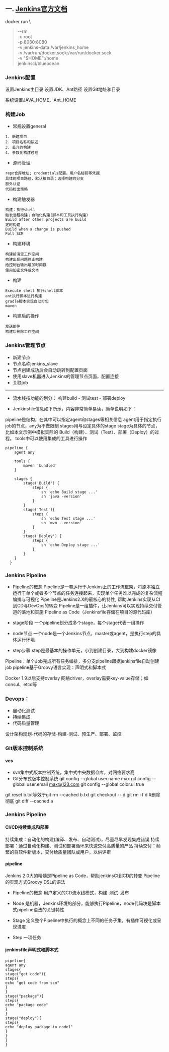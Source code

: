 ## 一. [Jenkins官方文档](https://jenkins.io/zh/doc/pipeline/tour/getting-started/)
docker run \
>   --rm \
>   -u root \
>   -p 8080:8080 \
>   -v jenkins-data:/var/jenkins_home \
>   -v /var/run/docker.sock:/var/run/docker.sock \
>   -v "$HOME":/home \
>   jenkinsci/blueocean


### Jenkins配置
设置Jenkins主目录
设置JDK、Ant路径
设置Git地址和目录


系统设置JAVA_HOME、Ant_HOME

### 构建Job
- 常规设置general
```
1. 新建项目
2. 项目名称和描述
3. 丢弃的构建
4. 参数化构建过程
```

- 源码管理
```
repo仓库地址; credentials配置，用户名秘钥等凭据
具体的项目路径，默认根目录；选择构建的分支
额外认证
代码检出策略
```

- 构建触发器
```
构建：执行shell
触发远程构建；自动化构建(脚本和工具执行构建)
Build after other projects are build
定时构建
Build when a change is pushed
Poll SCM
```

- 构建环境
```
构建前清空工作空间
构建出现问题终止构建
给控制台输出增加时间戳
使用加密文件或文本
```

- 构建
```
Execute shell 执行shell脚本
ant执行脚本进行构建
gradle脚本实现自动打包
maven
```

- 构建后的操作
```
发送邮件
构建后删除工作空间
```


### Jenkins管理节点
- 新建节点
- 节点名称jenkins_slave
- 节点创建成功后会自动跳转到配置页面
- 使用slave机器进入Jenkins的管理节点页面，配置连接
- 关联job



---
- 流水线按功能的划分：
构建build - 测试test - 部署deploy

- Jenkinsfile信息如下所示，内容非常简单易读，简单说明如下：

pipeline是结构，在其中可以指定agent和stages等相关信息
agent用于指定执行job的节点，any为不做限制
stages用与设定具体的stage
stage为具体的节点，比如本文示例中模拟实际的 Build（构建）、测试（Test）、部署（Deploy）的过程。
tools中可以使用集成的工具进行操作

```
pipeline {
    agent any

    tools {
        maven 'bundled'
    }

    stages {
        stage('Build') {
            steps {
                sh 'echo Build stage ...'
                sh 'java -version'
            }
        }
        stage('Test'){
            steps {
                sh 'echo Test stage ...'
                sh 'mvn --version'
            }
        }
        stage('Deploy') {
            steps {
                sh 'echo Deploy stage ...'
            }
        }
    }
  }

```

### Jenkins Pipeline
- Pipeline的概念
Pipeline是一套运行于Jenkins上的工作流框架，将原本独立运行于单个或者多个节点的任务连接起来，实现单个任务难以完成的复杂流程编排与可视化
Pipeline是Jenkins2.X的最核心的特性, 帮助Jenkins实现从CI到CD与DevOps的转变
Pipeline是一组插件，让Jenkins可以实现持续交付管道的落地和实施
Pipeline as Code（Jenkinsfile存储在项目的源代码库）

- stage阶段
一个pipeline划分成多个stage，每个stage代表一组操作

- node节点
一个node是一个Jenkins节点，master或agent，是执行step的具体运行环境

- step步骤
step是最基本的操作单元，小到创建目录，大到构建docker镜像

Pipeline：单个Job完成所有任务编排，多分支pipeline跟据jenkinsfile自动创建job
pipeline基于Groovy语言实现：声明式和脚本式

Docker 1.9以后支持overlay 网络driver，overlay需要key-value存储；如consul、etcd等


### Devops：
- 自动化测试
- 持续集成
- 代码质量管理


设计架构规划-代码的存储-构建-测试、预生产、部署、监控


### Git版本控制系统
#### vcs
- svn集中式版本控制系统，集中式中央数据仓库，对网络要求高
- Git分布式版本控制系统
git config --global user.name max
git config --global user.email max@123.com
git config --global color.ui true



git reset b.txt等效于git rm --cached b.txt
git checkout -- d 
git rm -f d  #删除彻底
git diff --cached a



### Jenkins Pipeline
#### CI/CD持续集成和部署
持续集成：自动化的构建(编译、发布、自动测试)，尽量尽早发现集成错误
持续部署：通过自动化构建、测试和部署循环来快速交付高质量的产品
持续交付：频繁的将软件新版本，交付给质量团队或用户，以供评审

#### pipeline
Jenkins 2.0大的精髓是Pipeline as Code，帮助jenkinsCI到CD的转变
Pipeline的实现方式Groovy DSL的语法

- Pipeline的概念
用户定义的CD流水线模式，构建-测试-发布

- Node
是机器，Jenkins环境的部分，能够执行Pipeline，node代码块是脚本式pipeline语法的关键特性

- Stage
定义整个Pipeline中执行的概念上不同的任务子集，有插件可视化或呈现进度

- Step
一项任务

#### jenkinsfile声明式和脚本式
```
pipeline{
agent any
stages{
stage("get code"){
steps{
echo "get code from scm"
}
}
stage("package"){
steps{
echo "package code"
}
}
stage("deploy"){
steps{
echo "deploy package to node1"
}
}
}
}
```
